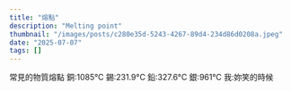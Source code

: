 ```yaml
---
title: "熔點"
description: "Melting point"
thumbnail: "/images/posts/c280e35d-5243-4267-89d4-234d86d0208a.jpeg"
date: "2025-07-07"
tags: []
---
```


常見的物質熔點
銅:1085°C
錫:231.9°C
鉛:327.6°C
銀:961°C
我:妳笑的時候

